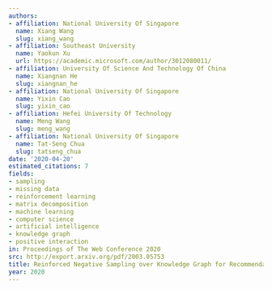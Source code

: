 ```yaml
---
authors:
- affiliation: National University Of Singapore
  name: Xiang Wang
  slug: xiang_wang
- affiliation: Southeast University
  name: Yaokun Xu
  url: https://academic.microsoft.com/author/3012080011/
- affiliation: University Of Science And Technology Of China
  name: Xiangnan He
  slug: xiangnan_he
- affiliation: National University Of Singapore
  name: Yixin Cao
  slug: yixin_cao
- affiliation: Hefei University Of Technology
  name: Meng Wang
  slug: meng_wang
- affiliation: National University Of Singapore
  name: Tat-Seng Chua
  slug: tatseng_chua
date: '2020-04-20'
estimated_citations: 7
fields:
- sampling
- missing data
- reinforcement learning
- matrix decomposition
- machine learning
- computer science
- artificial intelligence
- knowledge graph
- positive interaction
in: Proceedings of The Web Conference 2020
src: http://export.arxiv.org/pdf/2003.05753
title: Reinforced Negative Sampling over Knowledge Graph for Recommendation.
year: 2020
---
```

